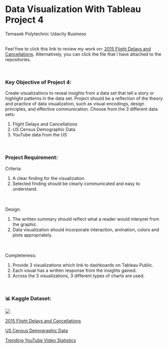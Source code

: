 <h1>Data Visualization With Tableau Project 4</h1>
Temasek Polytechnic Udacity Business<br><br>

<p>Feel free to click this link to review my work on: <a href="https://public.tableau.com/app/profile/yvonne.lip/viz/UdacityProject4_FlightDelayedCancellations_LimPinPinv1_0/Story)">2015 Flight Delays and Cancellations</a>.
Alternatively, you can click the file that I have attached to the repositories.</p>
<br>

<h3>Key Objective of Project 4:</h3>
<p>Create visualizations to reveal insights from a data set that tell a story or highlight patterns in the data set. Project should be a reflection of the theory and practice of data visualization, such as visual encodings, design principles, and effective communication. Choose from the 3 different data sets:
<ol>
<li>Flight Delays and Cancellations</li>
<li>US Census Demographic Data</li>
<li>YouTube data from the US</li>
</ol>
</p>
<br>

<h3>Project Requirement:</h3>
<p>
Criteria: 
<ol>
<li>A clear finding for the visualization.</li>
<li>Selected finding should be clearly communicated and easy to understand.</li>
</ol>
<br><br>
Design:
<ol>
<li>The written summary should reflect what a reader would interpret from the graphic.</li>
<li>Data visualization should incorporate interaction, animation, colors and plots appropriately.</li>
</ol>
<br><br>
Completeness:
<ol>
<li>Provide 3 visualizations which link to dashboards on Tableau Public.</li>
<li>Each visual has a written response from the insights gained.</li>
<li>Across the 3 visualizations, 3 different types of charts are used.</li>
</ol>
</p>
<br>

<h3>📊 Kaggle Dataset:</h3>
<img src="https://storage.googleapis.com/kaggle-datasets-images/854/1560/127b0b8c8b15b9eaa8a0c3f3e49ced0d/dataset-thumbnail.jpg">
<p><a href="https://www.kaggle.com/datasets/usdot/flight-delays/data" target="_blank">2015 Flight Delays and Cancellations</a></p>
<p><a href="https://www.kaggle.com/datasets/muonneutrino/us-census-demographic-data/data" target="_blank">US Census Demographic Data</a></p>
<p><a href="https://www.kaggle.com/datasets/datasnaek/youtube-new/data" target="_blank">Trending YouTube Video Statistics</a></p>
